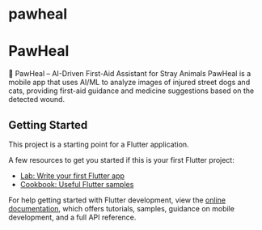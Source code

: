 # pawheal
# PawHeal
🐾 PawHeal – AI-Driven First-Aid Assistant for Stray Animals PawHeal is a mobile app that uses AI/ML to analyze images of injured street dogs and cats, providing first-aid guidance and medicine suggestions based on the detected wound.

## Getting Started

This project is a starting point for a Flutter application.

A few resources to get you started if this is your first Flutter project:

- [Lab: Write your first Flutter app](https://docs.flutter.dev/get-started/codelab)
- [Cookbook: Useful Flutter samples](https://docs.flutter.dev/cookbook)

For help getting started with Flutter development, view the
[online documentation](https://docs.flutter.dev/), which offers tutorials,
samples, guidance on mobile development, and a full API reference.
